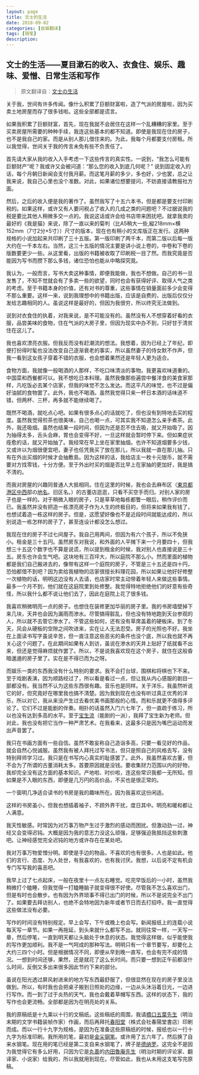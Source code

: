 ```yaml
---
layout: page
title: 文士的生活
date: 2018-09-02
categories: [自娱翻译]
tags: [随笔]
description: 
---
```



## 文士的生活——夏目漱石的收入、衣食住、娱乐、趣味、爱憎、日常生活和写作

>原文翻译自：[文士の生活](https://www.aozora.gr.jp/cards/000148/files/2679_6493.html)

关于我，世间有许多传闻。像什么积累了巨额财富啦，造了气派的房屋啦，因为买卖土地房屋而存了很多钱啦。这些全部都是谎言。

如果我积累了巨额财富，首先，现在我就不会居住在这样一个乱糟糟的家里。至于买卖房屋所需要的种种手续，我连这些基本的都不知道。即使是我现在住的房子，也不是我自己的家。而是从别人那儿借住来的。为此，我每个月都要支付房租。所以我觉得，世间关于我的传言未免有些不负责任了。

首先请大家从我的收入入手考虑一下这些传言的真实性。一说到，“我怎么可能有巨额财产”呢？我或许又会被问道：“那么您的收入到底几何呢？” 说到固定收入的话，每个月朝日新闻会支付我月薪。而这笔月薪的多少，多也好，少也罢，总之让我来说，我自己心里也没个准数。对此，如果诸位想要提问，不妨直接请教报社方面。

然后，之后的收入便是我的著作了。虽然我写了十五六本书，但是都是要支付印刷税的。如果这样，或许又有人要问税占了收入的几成之类的问题吧？不过据说我的税是要比其他人稍微多交一点的。我说这话或许会给书店带来困扰吧。就拿我卖的最好的《我是猫》来说，除了一直以来的菊判（比A5稍大一些,縦218mm×横152mm（7寸2分×5寸））尺寸的版本，现在也有稍小的文库版正在发行。这两种规格的小说加起来共印刷了三十五版。第一版印刷了两千本，而第二版以后每一版大约在一千本左右。当然，这三十五版的情况主要是讲小说上卷的，中卷和下卷的版数要更少一些。从这里看，出版的书籍被收取了印刷税一目了然。而我究竟是否能因为写书而攒下那么多钱，诸位恐怕也能从中略探究竟。

我认为，一般而言，写书大卖这种事情，即便我能做，我也不想做。自己的书一旦发售了，不知不觉就会有了多卖一些的欲望，同时也会有获得好评、取得人气之类的考虑。至于书籍本身的价值，还有对书的尊重，这些事情在销量面前多少会变得不那么重要。这样一来，说到我理想中的书籍出版，应该是自费的，出版后仅仅分发给志趣相同的人。虽说这样是最好的，但因为我很穷，所以终究无法做到。


说到对衣食住的执着，对我来说，是不可能没有的。虽然没有人不想穿着好看的衣服，品尝美味的食物，住在气派的大房子里，但因为现实中办不到，只好甘于清贫住在这儿了。

我也喜欢漂亮衣服。但我反而没有赶潮流的想法。我想着，因为已经上了年纪，即便打扮得时髦也没法改变自己逐渐衰老的事实，所以虽然妻子的侍女默不作声，但我一看到这女孩子穿着不错的衣服，也会想着果然还是年轻人更为适合。

食物方面，我就像一般喝酒的人那样，不吃口味清淡的事物。我更喜欢味道重的。中国菜和西餐都可以。我不想吃日本料理。虽然我像那些遍尝中餐洋食的美食家那样，凡吃饭必去某个店家，但我的味觉不怎么发达。而这平凡的味觉，也不过是偏好油腻的食物罢了。此外，我也不喝酒。虽然我觉得只来一杯日本酒的话味道不错，但两杯、三杯，再多就不能继续喝了。

既然不喝酒，就吃点心吧。如果有很多点心的话就吃了，但也没有到特地去买的程度。虽然我觉得煎茶也很美味，自己也喝一点，可其实我不知道怎么亲手煮茶。此外，我还吸烟。虽然也结果一段时间，但因为还是忍不住去吸，就又开始吸了。因为抽得太多，舌头会麻，胃也会变得不好，一旦这样就会暂时停下来。但如果症状痊愈的话，就又开始抽了。我经常在早上坐在家里抽烟。也许不知道烟要多少钱，又或许以为烟很便宜吧，妻子也任凭我买了放在那儿，所以我就一直在那儿抽。只有在外出买烟的时候才会抽敷島。因为这样的话，我给店主一枚十元银币，就不需要对方找零钱，十分方便。至于外出时买的烟是否比早上在家抽的更加好，我是搞不清的。

而我对房屋的兴趣同普通人大抵相同。住在这里的时候，我也会去麻布区（[東京都](https://www.weblio.jp/content/%E6%9D%B1%E4%BA%AC%E9%83%BD "東京都の意味")[港区](https://www.weblio.jp/content/%E6%B8%AF%E5%8C%BA "港区の意味")[中西](https://www.weblio.jp/content/%E4%B8%AD%E8%A5%BF "中西の意味")部の[地名](https://www.weblio.jp/content/%E5%9C%B0%E5%90%8D "地名の意味")。旧区名。）的古董店逛逛，只看不买空手而归。对别人家的房子也是一样的。对于稍微入眼的房子，只是草草地每栋都瞥一眼后，稍作评价而已。我虽然并没有把造一栋漂亮房子作为人生的终极目的，但将来如果我有钱了，也想试着造一栋这样的房子。但是，这愿望好像也不是近段时间就能达成的，所以别说造一栋怎样的房子了，甚至连设计都没怎么想过。

我现在住的房子不过七间屋子。我自己用两间，但因为有六个孩子，所以不免狭小。租金是三十五円。虽然房东对我说，和外面的人平摊下来一个月要四十，但我想三十五这个数字也不算是说谎，所以提到租金的时候，我对别人也直接说是三十五。房东也许会生气吧。这块地有三百坪大，所以庭院不那么小。然而里面的植物都是我们自己搬进去的，像带有这样一个庭院的房子，不管是三十五还是四十円，恐怕都借不到吧？因为卖给我植物的店家很擅长料理花园，所以如果让他好好修整一次植物的话，明明这边没有人去请，也店家时常主动带着年轻人来做这些事情。最多一个月不到，他们就在这庭院里到处修整。我觉得特地拒绝他们的好意有些奇怪，所以我什么都不说让他们去了，因此在庭院上花了很多钱。


我喜欢稍微明亮一点的房子。也想住在装修更加华丽的房子里。我的书房墙壁掉下来几块，天井也会因为漏雨而渗水。尽管搞得脏乱，但也没有特地跑到天台参观的人，所以就不去管它渗水了。不管这些如何，还有没有草席盖着的硬板床。到了冬天，风会从硬板的空隙之间吹进来，实在让人无法忍受。房子的光照也不好。我坐在上面读书写字虽说辛苦，但一直注意这些恶劣的条件也没个底，所以我也就不再关心这个问题了。在此期间如果有人到访，虽说在渗水的天井上贴好了纸就看不出来，但还是觉得麻烦就作罢了。所以，不是说我喜欢现在这个房子，就住在这般昏暗邋遢的房子里了。实在是不得已而为之呀。


而娱乐一类的东西我没有什么特别的要求。我不会打台球，围棋和将棋也下不来。至于戏剧表演，因为顺路经过了，所以看是看过一点，但让我从内心感服的剧目一部都没有。我当然不认为这些东西很有趣。音乐也是同样。关于洋乐，我虽然听说它的好，但究竟好在哪里我也搞不清楚。因为我到现在也没有听过真正优秀的洋乐，所以对它，我从来没产生过去看优美书画那般的心情。而和乐就更不值得多评论了。它们不过是能剧的伴奏。相扑的话虽然入门六七年了，但一直疏于练习，所以也没有达到多高的水平。至于[宝生流](https://ja.wikipedia.org/wiki/%E5%AE%9D%E7%94%9F%E6%B5%81)（能剧的一派），我拜了宝生新为老师。但对此，我也没有把它当作一种严肃艺术。在我看来，这最多只是因为嘴巴运动而发出声音罢了。

我只在书画方面有一些自信。虽然不敢妄称自己造诣多高，只要一看见好的作品，就会自然心悦诚服。虽然我有被人拜托过写书法，但只是照自己的风格去写，没有特别拜师学习过。我只是在书写内心真实的耻感罢了。此外，我虽然喜欢古董，但不会为了所谓的古董消耗太多。首要原因就是没钱。要收集财力范围以内的好物，我却完全没有这方面的基本知识。产地啦、时价啦，连这些常识我都一无所知。但如果是不入眼的东西，即便是几万円的高价品，不买也是很正常的。

一个窗明几净适合读书的书房是我的趣味所在。因为我喜欢这份闲适。

这样的书房虽小，但我也想插着袖子，不顾外界干扰，度日其中。明亮和暖和都让人满意。


我天性敏感。时常因为对万事万物产生过于激烈的感动而困扰。但激动劲一过，神经又会变得迟钝。大概是因为我的意志力没这么顽强，足够强迫我抵挡这些刺激吧。让神经感觉完全迟钝的地方或许存在在某处吧。

我对万事万物爱憎分明。即使是手边的物品，不喜欢的也有很多。人也是如此。他们的言行、态度、为人处世，有我喜欢的，也有我讨厌。我想，以后说不定有机会专门写写我的喜恶吧。

我早上过了七点起床，一般在夜里十一点左右睡觉。吃完早饭后的一小时，虽然我稍微打个瞌睡，但我觉得一打瞌睡脑子就变得很不好使。尽管我不怎么喜欢出门，但是有时也会散步。也有因为外界琐事不得已出门的时候，所以不是说完全不出门了。如果要去拜访别人，也绝不会特地因为新年或者节日而去打招呼。我一直觉得这些做法没有必要。

写作的时间没有特别规定。早上会写，下午或晚上也会写。新闻报纸上的连载小说每天写一章节。如果一再拖延，到头来就什么都写不出。就同往常一样，一天写一章，然后停笔，一直到明天都让头脑处于休息的状态。我觉得这样做，似乎能使我的写作更加顺利。我不是一气呵成的那种写法。明明只有一个章节要写，却要化上大约三四个小时。但是根据情况不同，即便从早到晚一直写，也会有完不成的情况。一想到时间还够，果然，还是就花了这么长时间。而只要一想到正午前都没什么时间，反倒又多出来很多因此节约下来的部分。

虽说在阳光透过屏风射进来的地方写东西最舒服了，但很显然在现在的房子里没法做到。所以，有时我也会把桌子搬到日照处的边缘，一边从头沐浴着日光，一边进行写作。而一到了过于炎热的天气，我也会戴着草帽写东西。这样的状态下，我的写作也会更流畅。全部都是因为在明亮处的关系。

我的原稿纸是十九乘以十行的文稿纸。这些稿纸的周围，我请[橋口五葉先生](https://ja.wikipedia.org/wiki/%E6%A9%8B%E5%8F%A3%E4%BA%94%E8%91%89)（明治末期的文学书籍装帧作家）作画，而后再拜托[春阳堂](https://ja.wikipedia.org/wiki/%E6%98%A5%E9%99%BD%E5%A0%82)（株式会社春陽堂書店）印刷而成。而以一行十九字为规格，是因为在准备这些原稿纸的时候，报纸也以一行十九字为标准印刷。我所用的笔，最初是[金尖钢笔](http://www.tokyo-slider.jp/pen_top.html)。或许用了五六年了。然后换了自来水钢笔。现在用的笔已经是第二支自来水钢笔了，牌子是[德纳罗](Onoto.com)。这完全不是因为我觉得它有多么好用，只因为它是[丸善](https://ja.wikipedia.org/wiki/%E4%B8%B8%E5%96%84%E9%9B%84%E6%9D%BE%E5%A0%82)的[内田魯庵先生](https://ja.wikipedia.org/wiki/%E5%86%85%E7%94%B0%E9%AD%AF%E5%BA%B5)（明治时期的评论家、翻译家、小说家）给我的，所以我就用到现在。尽管如此，我也从未用这支笔写完原稿。
